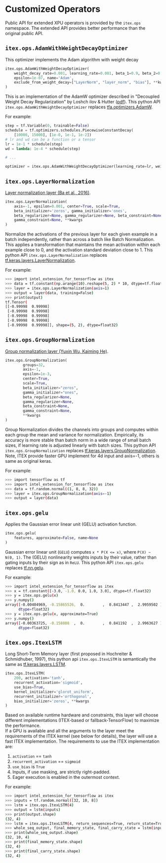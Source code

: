 # Customized Operators

Public API for extended XPU operators is provided by the `itex.ops` namespace. The extended API provides better performance than the original public API.

## `itex.ops.AdamWithWeightDecayOptimizer`
This optimizer implements the Adam algorithm with weight decay
```python
itex.ops.AdamWithWeightDecayOptimizer(
    weight_decay_rate=0.001, learning_rate=0.001, beta_1=0.9, beta_2=0.999,
    epsilon=1e-07, name='Adam',
    exclude_from_weight_decay=["LayerNorm", "layer_norm", "bias"], **kwargs
)
```
This is an implementation of the AdamW optimizer described in "Decoupled Weight Decay Regularization" by Loshch ilov & Hutter ([pdf](https://arxiv.org/abs/1711.05101)). This python API `itex.ops.AdamWithWeightDecayOptimizer` replaces [tfa.optimizers.AdamW](https://www.tensorflow.org/addons/api_docs/python/tfa/optimizers/AdamW).

For example:
```python
step = tf.Variable(0, trainable=False)
schedule = tf.optimizers.schedules.PiecewiseConstantDecay(
    [10000, 15000], [1e-0, 1e-1, 1e-2])
# lr and wd can be a function or a tensor
lr = 1e-1 * schedule(step)
wd = lambda: 1e-4 * schedule(step)

# ...

optimizer = itex.ops.AdamWithWeightDecayOptimizer(learning_rate=lr, weight_decay=wd)
```

## `itex.ops.LayerNormalization`
[Layer normalization layer (Ba et al., 2016)](https://arxiv.org/abs/1607.06450).
```python
itex.ops.LayerNormalization(
    axis=-1, epsilon=0.001, center=True, scale=True,
    beta_initializer='zeros', gamma_initializer='ones',
    beta_regularizer=None, gamma_regularizer=None, beta_constraint=None,
    gamma_constraint=None, **kwargs
)
```
Normalize the activations of the previous layer for each given example in a batch independently, rather than across a batch like Batch Normalization. This applies a transformation that maintains the mean activation within each example close to 0, and the activation standard deviation close to 1. This python API `itex.ops.LayerNormalization` replaces [tf.keras.layers.LayerNormalization](https://www.tensorflow.org/api_docs/python/tf/keras/layers/LayerNormalization).

For example:
```sh
>>> import intel_extension_for_tensorflow as itex
>>> data = tf.constant(np.arange(10).reshape(5, 2) * 10, dtype=tf.float32)
>>> layer = itex.ops.LayerNormalization(axis=1)
>>> output = layer(data, training=False)
>>> print(output)
tf.Tensor(
[[-0.99998  0.99998]
 [-0.99998  0.99998]
 [-0.99998  0.99998]
 [-0.99998  0.99998]
 [-0.99998  0.99998]], shape=(5, 2), dtype=float32)
```

## `itex.ops.GroupNormalization`
[Group normalization layer (Yuxin Wu, Kaiming He)](https://arxiv.org/abs/1803.08494).
```python
itex.ops.GroupNormalization(
        groups=32,
        axis=-1,
        epsilon=1e-3,
        center=True,
        scale=True,
        beta_initializer="zeros",
        gamma_initializer="ones",
        beta_regularizer=None,
        gamma_regularizer=None,
        beta_constraint=None,
        gamma_constraint=None,
        **kwargs
)
```
Group Normalization divides the channels into groups and computes within each group the mean and variance for normalization. Empirically, its accuracy is more stable than batch norm in a wide range of small batch sizes, if learning rate is adjusted linearly with batch sizes. This python API `itex.ops.GroupNormalization` replaces [tf.keras.layers.GroupNormalization](https://www.tensorflow.org/api_docs/python/tf/keras/layers/GroupNormalization). Note, ITEX provide faster GPU implement for 4d input and axis=-1, others is same as original keras.

For example:
```sh
>>> import tensorflow as tf
>>> import intel_extension_for_tensorflow as itex
>>> data = tf.random.normal((1, 8, 8, 32))
>>> layer = itex.ops.GroupNormalization(axis=-1)
>>> output = layer(data)
```

## `itex.ops.gelu`
Applies the Gaussian error linear unit (GELU) activation function.
```python
itex.ops.gelu(
    features, approximate=False, name=None
)
```
Gaussian error linear unit (`GELU`) computes `x * P(X <= x)`, where `P(X) ~ N(0, 1)`. The (GELU) nonlinearity weights inputs by their value, rather than gating inputs by their sign as in `ReLU`. This python API `itex.ops.gelu` replaces [tf.nn.gelu](https://www.tensorflow.org/api_docs/python/tf/nn/gelu).

For example:
```sh
>>> import intel_extension_for_tensorflow as itex
>>> x = tf.constant([-3.0, -1.0, 0.0, 1.0, 3.0], dtype=tf.float32)
>>> y = itex.ops.gelu(x)
>>> y.numpy()
array([-0.00404969, -0.15865526,  0.        ,  0.8413447 ,  2.9959502 ],
      dtype=float32)
>>> y = itex.ops.gelu(x, approximate=True)
>>> y.numpy()
array([-0.00363725, -0.158808  ,  0.        ,  0.841192  ,  2.9963627 ],
      dtype=float32)
```

## `itex.ops.ItexLSTM`
Long Short-Term Memory layer (first proposed in Hochreiter & Schmidhuber, 1997), this python api `itex.ops.ItexLSTM` is semantically the same as [tf.keras.layers.LSTM](https://www.tensorflow.org/api_docs/python/tf/keras/layers/LSTM).
```python
itex.ops.ItexLSTM(
    200, activation='tanh',
    recurrent_activation='sigmoid',
    use_bias=True,
    kernel_initializer='glorot_uniform',
    recurrent_initializer='orthogonal',
    bias_initializer='zeros', **kwargs
)
```
Based on available runtime hardware and constraints, this layer will choose different implementations (ITEX-based or fallback-TensorFlow) to maximize the performance.  
If a GPU is available and all the arguments to the layer meet the requirements of the ITEX kernel (see below for details), the layer will use a fast ITEX implementation.
The requirements to use the ITEX implementation are:
  1. `activation` == `tanh`
  2. `recurrent_activation` == `sigmoid`
  3. `use_bias` is `True`
  4. Inputs, if use masking, are strictly right-padded.
  5. Eager execution is enabled in the outermost context.


For example:
```sh
>>> import intel_extension_for_tensorflow as itex
>>> inputs = tf.random.normal([32, 10, 8])
>>> lstm = itex.ops.ItexLSTM(4)
>>> output = lstm(inputs)
>>> print(output.shape)
(32, 4)
>>> lstm = itex.ops.ItexLSTM(4, return_sequences=True, return_state=True)
>>> whole_seq_output, final_memory_state, final_carry_state = lstm(inputs)
>>> print(whole_seq_output.shape)
(32, 10, 4)
>>> print(final_memory_state.shape)
(32, 4)
>>> print(final_carry_state.shape)
(32, 4)
```
